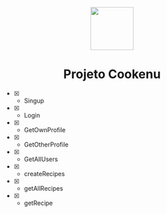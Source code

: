 <div align="center" > <img width="100vw" src="https://img.icons8.com/external-bearicons-blue-bearicons/344/external-Recipe-Book-cooking-bearicons-blue-bearicons.png"/>
 <h1 align="center"><strong>Projeto Cookenu</b></strong></h1></div>

 - [x] - Singup
 - [x] - Login
 - [x] - GetOwnProfile
 - [x] - GetOtherProfile
 - [x] - GetAllUsers
 - [x] - createRecipes
 - [x] - getAllRecipes
 - [x] - getRecipe
